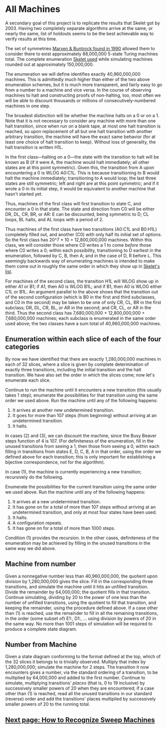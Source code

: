 # All Machines

A secondary goal of this project is to replicate the results that Skelet got by 2003. Having two completely separate algorithms arrive at the same, or nearly the same, list of holdouts seems to be the best achievable way to verify results at this time.

The set of symmetries [Marxen & Buntrock found in 1990](http://turbotm.de/~heiner/BB/mabu90.html) allowed them to consider there to exist approximately 88,000,000 5-state Turing machines total. The complete enumeration [Skelet used](http://skelet.ludost.net/bb/index.html) while simulating machines rounded out at approximately 150,000,000.

The enumeration we will define identifies exactly 40,960,000,000 machines. This is admittedly much higher than either of the two above enumeration schemes, but it is much more transparent, and fairly easy to go from a number to a machine and vice versa. In the course of observing machines to halt and constructing proofs of non-halting, too, most often we will be able to discount thousands or millions of consecutively-numbered machines in one step.

The broadest distinction will be whether the machine halts on a 0 or on a 1. Note that it is not necessary to consider any machine with more than one halt transition, since when run on a blank tape, at most one halt transition is reached, so upon replacement of all but one halt transition with another arbitrary transition, the machine will have the exact same behavior (for at least one choice of halt transition to keep). Without loss of generality, the halt transition is written H1L.

In the first class—halting on a 0—the state with the transition to halt will be known as B (if it were A, the machine would halt immediately; all other states are at this point symmetric). Given this, the transition from A upon encountering a 0 is WLOG A0:C1L. This is because transitioning to B would halt the machine immediately; transitioning to A would loop; the last three states are still symmetric; left and right are at this point symmetric; and if it wrote a 0 in its initial step, it would be equivalent to another machine that hasn't started yet.

Thus, machines of the first class will first transition to state C, and encounter a 0 in that state. The state and direction from C0 will be either DR, DL, CR, BR, or AR: E can be discounted, being symmetric to D; CL loops, BL halts, and AL loops with a period of 2.

Thus machines of the first class have two transitions (A0:C1L and B0:H1L) completely filled out, and another (C0) with only half its initial set of options. So the first class has 20^7 × 10 = 12,800,000,000 machines. Within this class, we will consider those where C0 writes a 1 to come *before* those where C0 writes a 0; within each possibility, transitioning to D earliest in the enumeration, followed by C, B, then A; and in the case of D, R before L. This seemingly backwards way of enumerating machines is intended to make them come out in roughly the same order in which they show up in [Skelet's list](http://skelet.ludost.net/bb/nreg.html). 

For machines of the second class, the transition H1L will WLOG show up in either A1 or B1; if A1, then A0 is WLOG B1L; and if B1, then A0 is WLOG either C1L or B1L. An argument parallel to the above shows that the transition out of the second configuration (which is B0 in the first and third subclasses, and C0 in the second) may be taken to be one of only CR, CL, BR in the first subclass; DR, DL, CR, BL, or AR in the second; and CR, CL, or AR in the third. Thus the second class has 7,680,000,000 + 12,800,000,000 + 7,680,000,000 machines; each subclass is enumerated in the same order used above; the two classes have a sum total of 40,960,000,000 machines.

## Enumeration within each slice of each of the four categories

By now we have identified that there are exactly 1,280,000,000 machines in each of 32 slices, where a slice is given by complete determination of exactly three transitions, including the initial transition and the halt transition. We have also set the order in which the slices come; now let's enumerate each slice.

Continue to run the machine until it encounters a new transition (this usually takes 1 step); enumerate the possibilities for that transition using the same order we used above. Run the machine until any of the following happens:

1. It arrives at another new undetermined transition.
2. It goes for more than 107 steps (from beginning) without arriving at an undetermined transition.
3. It halts.

In cases (2) and (3), we can discount the machine, since the Busy Beaver steps function of 4 is 107. (For definiteness of the enumeration, fill in the unused transitions from seeing a 1, then those from seeing a 0, within each filling in transitions from states E, D, C, B, A in that order, using the order we defined above for each transition; this is only important for establishing a bijective correspondence, not for the algorithm).

In case (1), the machine is currently experiencing a new transition; recursively do the following.

Enumerate the possibilities for the current transition using the same order we used above. Run the machine until any of the following happens:

1. It arrives at a new undetermined transition.
2. It has gone on for a total of more than 107 steps without arriving at an undetermined transition, and only at most four states have been used.
3. It halts.
4. A configuration repeats.
5. It has gone on for a total of more than 1000 steps.

Condition (1) provides the recursion. In the other cases, definiteness of the enumeration may be achieved by filling in the unused transitions in the same way we did above.

## Machine from number

Given a nonnegative number less than 40,960,000,000, the quotient upon division by 1,280,000,000 gives the slice. Fill in the corresponding three transitions, and simulate the machine until it hits an unfilled transition. Divide the remainder by 64,000,000; the quotient fills in that transition. Continue simulating, dividing by 20 to the power of one less than the number of unfilled transitions, using the quotient to fill that transition, and keeping the remainder, using the procedure defined above. If a case other than (1) is reached, use the remainder to fill in all the remaining transitions, in the order (some subset of) E1:, D1:, ... using division by powers of 20 in the same way. No more than 1001 steps of simulation will be required to produce a complete state diagram.

## Number from Machine

Given a state diagram conforming to the format defined at the top, which of the 32 slices it belongs to is trivially observed. Multiply that index by 1,280,000,000; simulate the machine for 2 steps. The transition it now encounters gives a number, via the standard ordering of a transition, to be multiplied by 64,000,000 and added to the first number. Continue to simulate, multiplying transitions' *places* (that is, 0 to 19 inclusive) by successively smaller powers of 20 when they are encountered; if a case other than (1) is reached, read all the unused transitions in our standard (reverse) order and add the transitions' places multiplied by successively smaller powers of 20 to the running total.

## [Next page: How to Recognize Sweep Machines](sweepmachines.md)